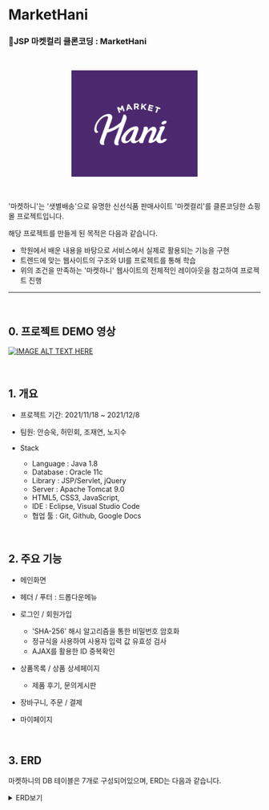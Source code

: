 # MarketHani

### 🛒JSP 마켓컬리 클론코딩 : MarketHani 

<br>

<p align="center">
<img src="WebContent/img/header/favicon.png" width="50%" height="50%"/>
</p>

<br>

'마켓하니'는 '샛별배송'으로 유명한 신선식품 판매사이트 '마켓컬리'를 클론코딩한 쇼핑몰 프로젝트입니다.

해당 프로젝트를 만들게 된 목적은 다음과 같습니다.

- 학원에서 배운 내용을 바탕으로 서비스에서 실제로 활용되는 기능을 구현
- 트렌드에 맞는 웹사이트의 구조와 UI를 프로젝트를 통해 학습
- 위의 조건을 만족하는 '마켓하니' 웹사이트의 전체적인 레이아웃을 참고하여 프로젝트 진행

<hr>
<br>

## 0. 프로젝트 DEMO 영상

[![IMAGE ALT TEXT HERE](https://img.youtube.com/vi/WLbSBx2FcfM/0.jpg)](https://www.youtube.com/watch?v=WLbSBx2FcfM)

<br>


## 1. 개요

- 프로젝트 기간: 2021/11/18 ~ 2021/12/8

- 팀원: 안승욱, 허민회, 조재연, 노지수

- Stack
    - Language : Java 1.8
    - Database : Oracle 11c
    - Library : JSP/Servlet, jQuery
    - Server : Apache Tomcat 9.0
    - HTML5, CSS3, JavaScript, 
    - IDE : Eclipse, Visual Studio Code
    - 협업 툴 : Git, Github, Google Docs

<br>

## 2. 주요 기능

- 메인화면

- 헤더 / 푸터 : 드롭다운메뉴

- 로그인 / 회원가입
    - 'SHA-256' 해시 알고리즘을 통한 비밀번호 암호화
    - 정규식을 사용하여 사용자 입력 값 유효성 검사
    - AJAX를 활용한 ID 중복확인

- 상품목록 / 상품 상세페이지
    - 제품 후기, 문의게시판

- 장바구니, 주문 / 결제

- 마이페이지

<br>

## 3. ERD

마켓하니의 DB 테이블은 7개로 구성되어있으며, ERD는 다음과 같습니다.

<details> 
<summary>ERD보기</summary> 
 
![](readme_img/2022-01-18-16-13-42.png)
</details>

<br>







